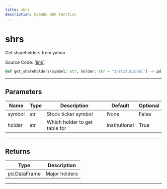 ```yaml
---
title: shrs
description: OpenBB SDK Function
---
```


# shrs

Get shareholders from yahoo

Source Code: [[link](https://github.com/OpenBB-finance/OpenBBTerminal/tree/main/openbb_terminal/stocks/fundamental_analysis/yahoo_finance_model.py#L75)]

```python
def get_shareholders(symbol: str, holder: str = "institutional") -> pd.DataFrame
```
---
## Parameters

| Name | Type | Description | Default | Optional |
| ---- | ---- | ----------- | ------- | -------- |
| symbol | str | Stock ticker symbol | None | False |
| holder | str | Which holder to get table for | institutional | True |

---
## Returns

| Type | Description |
| ---- | ----------- |
| pd.DataFrame | Major holders |

---
